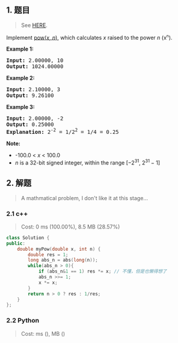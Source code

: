 ## 1. 题目

> See [HERE](https://leetcode.com/problems/powx-n/).

<div><p>Implement <a href="http://www.cplusplus.com/reference/valarray/pow/" target="_blank">pow(<em>x</em>, <em>n</em>)</a>, which calculates&nbsp;<em>x</em> raised to the power <em>n</em> (x<sup><span style="font-size:10.8333px">n</span></sup>).</p>

<p><strong>Example 1:</strong></p>

<pre><strong>Input:</strong> 2.00000, 10
<strong>Output:</strong> 1024.00000
</pre>

<p><strong>Example 2:</strong></p>

<pre><strong>Input:</strong> 2.10000, 3
<strong>Output:</strong> 9.26100
</pre>

<p><strong>Example 3:</strong></p>

<pre><strong>Input:</strong> 2.00000, -2
<strong>Output:</strong> 0.25000
<strong>Explanation:</strong> 2<sup>-2</sup> = 1/2<sup>2</sup> = 1/4 = 0.25
</pre>

<p><strong>Note:</strong></p>

<ul>
	<li>-100.0 &lt; <em>x</em> &lt; 100.0</li>
	<li><em>n</em> is a 32-bit signed integer, within the range&nbsp;[−2<sup>31</sup>,&nbsp;2<sup>31&nbsp;</sup>− 1]</li>
</ul>
</div>

## 2. 解题

> A mathmatical problem, I don't like it at this stage...

### 2.1 c++

> Cost: 0 ms (100.00%), 8.5 MB (28.57%)

```cpp
class Solution {
public:
    double myPow(double x, int n) {
        double res = 1;
        long abs_n = abs(long(n));
        while(abs_n > 0){
            if (abs_n&1 == 1) res *= x; // 不懂，但是也懒得想了
            abs_n >>= 1;
            x *= x;
        }
        return n > 0 ? res : 1/res;
    }
};
```

### 2.2 Python

> Cost: ms (), MB ()

```python

```
